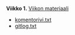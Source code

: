 **Viikko 1.**
[Viikon materiaali](https://ohjelmistotekniikka-hy.github.io/java/viikko1)
 - [komentorivi.txt](https://github.com/anneliv/ot-harjoitustyo/blob/main/laskarit/viikko1/komentorivi.txt)
 - [gitlog.txt](https://github.com/anneliv/ot-harjoitustyo/blob/main/laskarit/viikko1/gitlog.txt)
